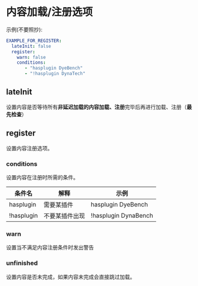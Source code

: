 # 内容加载/注册选项

示例(不要照抄):

```yaml
EXAMPLE_FOR_REGISTER:
  lateInit: false
  register:
    warn: false
    conditions:
       - "hasplugin DyeBench"
       - "!hasplugin DynaTech"
```

## lateInit

设置内容是否等待所有**非延迟加载的内容加载、注册**完毕后再进行加载、注册（**最先检查**）

## register

设置内容注册选项。

### conditions

设置内容在注册时所需的条件。

| 条件名        | 解释      | 示例                   |
| ---------- | ------- | -------------------- |
| hasplugin  | 需要某插件   | hasplugin DyeBench   |
| !hasplugin | 不要某插件出现 | !hasplugin DynaBench |

### warn

设置当不满足内容注册条件时发出警告

### unfinished

设置内容是否未完成，如果内容未完成会直接跳过加载。


